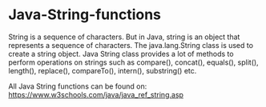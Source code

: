 # Java-String-functions

String is a sequence of characters. But in Java, string is an object that represents a sequence of characters. The java.lang.String class is used to create a string object. Java String class provides a lot of methods to perform operations on strings such as compare(), concat(), equals(), split(), length(), replace(), compareTo(), intern(), substring() etc.


All Java String functions can be found on: https://www.w3schools.com/java/java_ref_string.asp
